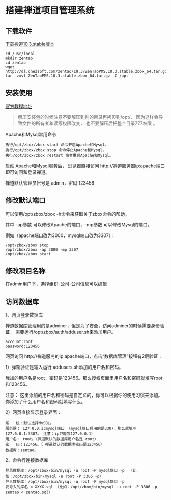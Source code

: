 # 搭建禅道项目管理系统

## 下载软件

[下载禅道10.3.stable版本](http://www.zentao.net/download/80084.html)
```
cd /usr/local
mkdir zentao
cd zentao
wget http://dl.cnezsoft.com/zentao/10.3/ZenTaoPMS.10.3.stable.zbox_64.tar.gz
tar -zxvf ZenTaoPMS.10.3.stable.zbox_64.tar.gz -C /opt

```

## 安装使用
[官方教程地址](http://www.zentao.net/book/zentaopmshelp/90.html)

>解压安装包的时候注意不要解压到别的目录再拷贝到/opt/，
因为这样会导致文件的所有者和读写权限改变， 也不要解压后把整个目录777权限 。

Apache和Mysql常用命令
```
执行/opt/zbox/zbox start 命令开启Apache和Mysql。
执行/opt/zbox/zbox stop 命令停止Apache和Mysql。
执行/opt/zbox/zbox restart 命令重启Apache和Mysql。
```

启动 Apache和Mysql服务后，
浏览器直接访问 http://禅道服务器ip:apache端口 即可访问和登录禅道。

禅道默认管理员帐号是 admin，密码 123456

## 修改默认端口
可以使用/opt/zbox/zbox -h命令来获取关于zbox命令的帮助。

其中 -ap参数 可以修改Apache的端口，-mp参数 可以修改Mysql的端口。

例如（apache端口改为3000，mysql端口改为3307）：
```
/opt/zbox/zbox stop
/opt/zbox/zbox -ap 3000 -mp 3307
/opt/zbox/zbox start
```

## 修改项目名称

在admin用户下，选择组织-公司-公司信息可以编辑

## 访问数据库
1、网页登录数据库

禅道数据库管理用的是adminer，但是为了安全，访问adminer的时候需要身份验证，
需要运行/opt/zbox/auth/adduser.sh来添加用户。
```
account:root
password:123456
```

网页访问 http://禅道服务的ip:apache端口，点击“数据库管理”按钮有2层验证：

1）弹窗验证是输入运行 addusers.sh添加的用户名和密码。

我加的用户名是root，密码是123456。那么授权页面里用户名和密码就填写root和123456。

注意： 这里添加的用户名和密码是自定义的，你可以根据你的使用习惯来添加。
你添加了什么用户名和密码就填写什么。

2）网页直接显示登录界面：
```
系   统：默认选择MySQL。
服务器： 127.0.0.1:mysql端口 （mysql端口启用的是3307，那么就填写 127.0.0.1:3307。 注意：ip只能写127.0.0.1）
用户名： root。（禅道默认的数据库用户名是 root）
密   码：123456。（ 禅道默认的数据库密码是123456）
数据库：zentao。
```

2、命令行连接数据库
```
登录数据库：/opt/zbox/bin/mysql -u root -P mysql端口 -p  （比如：/opt/zbox/bin/mysql -u root -P 3306 -p）
导入数据库：/opt/zbox/bin/mysql -u root -P mysql端口 -p 
要导入的库名 < XXXX.sql （比如：/opt/zbox/bin/mysql -u root -P 3306 -p zentao < zentao.sql）
```